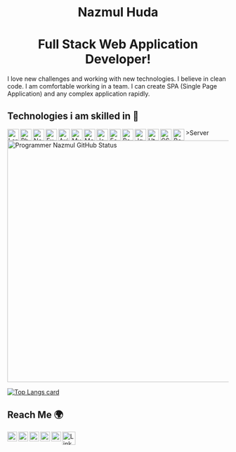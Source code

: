 <p align="center">
 <h1 align="center">Nazmul Huda</h1>
 <h1 align="center">Full Stack Web Application Developer!</h1>
</p>

<p>I love new challenges and working with new
technologies. I believe in clean code. I
am comfortable working in a team. I
can create SPA (Single Page
Application) and any complex
application rapidly.</p>

<h2>Technologies i am skilled in 🥰</h2>
>Server
<img align="left" alt="Laravel" height="26px" src="https://i.ibb.co/JtXB2X7/laravel.png"/>
<img align="left" alt="Php" height="26px" src="https://i.ibb.co/BNwjGbf/php.png"/>
<img align="left" alt="Node" height="26px" src="https://i.ibb.co/bPdxrfX/node.png"/>
<img align="left" alt="ExpressJS" height="26px" src="https://i.ibb.co/1fhtLx6/express.png"/>
<img align="left" alt="Axios" height="26px" src="https://i.ibb.co/94V5h9t/axios.png"/>
<img align="left" alt="MySQL" height="26px" src="https://i.ibb.co/jkXdggM/mysql.png"/>
<img align="left" alt="MongoDB" height="26px" src="https://i.ibb.co/WWPpgk6/mong.png"/>
<img align="left" alt="JavaScript" height="26px" src="https://i.ibb.co/61g7YkM/js.png"/>
<img align="left" alt="Es6" height="26px" src="https://i.ibb.co/PmwdCjD/es6.png"/>
<img align="left" alt="ReactJS" height="26px" src="https://i.ibb.co/YZ1dm4M/react.png"/>
<img align="left" alt="Jquery" height="26px" src="https://i.ibb.co/kB27Pjc/jquery.png"/>
<img align="left" alt="Html" height="26px" src="https://i.ibb.co/zmxY6GR/html.png"/>
<img align="left" alt="CSS" height="26px" src="https://i.ibb.co/Z6bqpxT/css.jpg"/>
<img align="left" alt="Bootstrap" height="26px" src="https://i.ibb.co/J7dzLDp/bootstrap.jpg"/>

<img align="center" width="550px" alt="Programmer Nazmul GitHub Status"  src="https://github-readme-stats.vercel.app/api?username=pronazmul&show_icons=true"/>

[![Top Langs card](https://github-readme-stats.vercel.app/api/top-langs/?username=pronazmul&layout=compact)](https://github.com/pronazmul)

<h2>Reach Me 🌍</h2>
<a href="https://www.linkedin.com/in/pronazmul/" target="_blank">
  <img align="left" alt="LinkedIn" width="22px" src="https://cdn.jsdelivr.net/npm/simple-icons@v3/icons/linkedin.svg" />
</a>
<a href="https://www.facebook.com/devnazmul/" target="_blank">
  <img align="left" alt="Facebook" width="22px" src="https://cdn.jsdelivr.net/npm/simple-icons@v3/icons/facebook.svg" />
</a>
<a href="https://twitter.com/pronazmul" target="_blank">
  <img align="left" alt="Facebook" width="22px" src="https://cdn.jsdelivr.net/npm/simple-icons@v3/icons/twitter.svg" />
</a>
<a href="mailto:developernazmul@gmail.com" target="_blank"> 
  <img align="left" alt="Mail" width="22px" src="https://cdn.jsdelivr.net/npm/simple-icons@v3/icons/gmail.svg" /> 
</a>
<a href="https://www.pinterest.com/pronazmul/" target="_blank"> 
  <img align="left" alt="Mail" width="22px" src="https://cdn.jsdelivr.net/npm/simple-icons@v3/icons/pinterest.svg" /> 
</a> 
<a target="_blank" href="https://drive.google.com/file/d/194DhKG1A7mft6CON3eFJdtxsj098HQ2r/view" >
  <img align="left" alt="LinkedIn" width="30px" src="https://i.ibb.co/CPhgXkr/523-5230227-resume-png-transparent-images-resume-cv-logo-png.png" />
</a>
